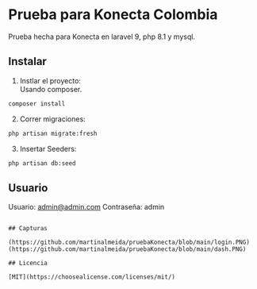 # Prueba para Konecta Colombia

Prueba hecha para Konecta en laravel 9, php 8.1 y mysql.

## Instalar

1. Instlar el proyecto: <br />
   Usando composer.

```bash
composer install
```

2. Correr migraciones:

```bash
php artisan migrate:fresh
```

3. Insertar Seeders:

```bash
php artisan db:seed
```

## Usuario

Usuario: admin@admin.com Contraseña: admin

```

## Capturas

(https://github.com/martinalmeida/pruebaKonecta/blob/main/login.PNG)
(https://github.com/martinalmeida/pruebaKonecta/blob/main/dash.PNG)

## Licencia

[MIT](https://choosealicense.com/licenses/mit/)
```
